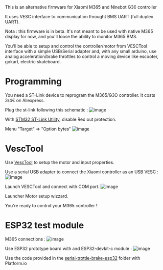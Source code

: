 This is an alternative firmware for Xiaomi M365 and Ninebot G30 controller

It uses VESC interface to communication throught BMS UART (full duplex UART).

Nota : this firmware is in beta. It's not meant to be used with native M365 display for now, and you'll loose the ability to monitor M365 BMS.

You'll be able to setup and control the controller/motor from VESCTool interface with a simple USB/Serial adapter and, with any small arduino, use analog acceleration/brake throttles to control a moving device like escooter, gokart, electric skateboard.

# Programming

You need a ST-Link device to reprogram the M365/G3O controller.
It costs 3/4€ on Aliexpress.

Plug the st-link following this schematic :
![image](https://user-images.githubusercontent.com/11454444/146687936-fecefada-6a42-4906-8ce2-6a6d8b60b813.png)

With [STM32 ST-Link Utility](https://www.st.com/en/development-tools/stsw-link004.html), disable Red out protection.

Menu "Target" => "Option bytes"
![image](https://user-images.githubusercontent.com/11454444/146688019-3e5122c7-f3fb-4964-a44f-684af023746e.png)


# VescTool

Use [VescTool](https://vesc-project.com/vesc_tool) to setup the motor and input properties.

Use a serial USB adapter to connect the Xiaomi controller as an USB VESC :
![image](https://user-images.githubusercontent.com/11454444/146688078-1a626e9a-ee29-491e-ae80-c56765fcdf11.png)

Launch VESCTool and connect with COM port.
![image](https://user-images.githubusercontent.com/11454444/146687240-e393ea2e-dfd9-4fac-870e-4cf526a61187.png)

Launcher Motor setup wizzard.

You're ready to control your M365 controller !

# ESP32 test module

M365 connections :
![image](https://user-images.githubusercontent.com/11454444/146688214-604f43c4-f962-4c4a-937e-974da73d6f42.png)

Use ESP32 prototype board with and ESP32-devkit-c module :
![image](https://user-images.githubusercontent.com/11454444/146688428-d8978339-fab1-4a7b-a88f-305298b6b64f.png)

Use the code provided in the [serial-trottle-brake-esp32](/serial-trottle-brake-esp32) folder with Platform.io

